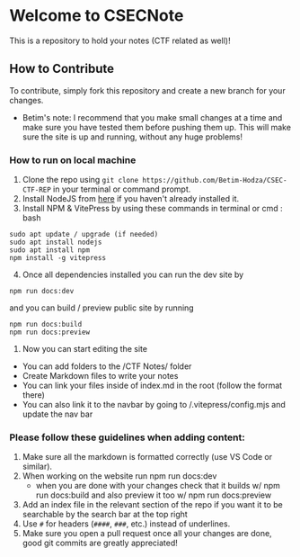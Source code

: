 # Welcome to CSECNote
This is a repository to hold your notes (CTF related as well)!


## How to Contribute 
To contribute, simply fork this repository and create a new branch for your changes. 

- Betim's note: I recommend that you make small changes at a time and make sure you  have tested them before pushing them up. 
This will make sure the site is up and running, without any huge problems!


### How to run on local machine <Badge type="info" text="You can run this on github codespaces to make it easier!" />
1. Clone the repo using `git clone https://github.com/Betim-Hodza/CSEC-CTF-REP` in your terminal or command prompt.
2. Install NodeJS from [here](https://nodejs.org/) if you haven't already installed it.
3. Install NPM &  VitePress by using these commands in terminal or cmd :
bash
```
sudo apt update / upgrade (if needed)
sudo apt install nodejs
sudo apt install npm
npm install -g vitepress
```
4. Once all dependencies installed you can run the dev site by
```
npm run docs:dev
```
and you can build / preview public site by running 
```
npm run docs:build
npm run docs:preview
```
1. Now you can start editing the site
  * You can add folders to the /CTF Notes/ folder
  * Create Markdown files to write your notes
  * You can link your files inside of index.md in the root (follow the format there)
  * You can also link it to the navbar by going to /.vitepress/config.mjs and update the nav bar <Badge type="tip" text="follow the formatting and test often!" />

### Please follow these guidelines when adding content:

1. Make sure all the markdown is formatted  correctly (use VS Code or similar). 
2. When working on the website run npm run docs:dev
   * when you are done with your changes check that it builds w/ npm run docs:build and also preview it too w/ npm run docs:preview
3. Add an index file in the relevant section of the repo if you want it to be searchable by the search bar at the top right
4. Use `#` for headers (`####`, `###`, etc.) instead of underlines. <Badge type="tip" text="Also if you want clickable tabs make sure to use `##` in your MD file" />
5. Make sure you open a pull request once all your changes are done, good git commits are greatly appreciated!
